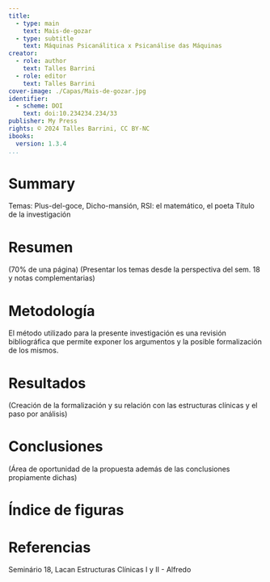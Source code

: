 ```yaml
---
title:
  - type: main
    text: Mais-de-gozar
  - type: subtitle
    text: Máquinas Psicanálitica x Psicanálise das Máquinas
creator:
  - role: author
    text: Talles Barrini
  - role: editor
    text: Talles Barrini
cover-image: ./Capas/Mais-de-gozar.jpg
identifier:
  - scheme: DOI
    text: doi:10.234234.234/33
publisher: My Press
rights: © 2024 Talles Barrini, CC BY-NC
ibooks:
  version: 1.3.4
...
```


# Summary
Temas: Plus-del-goce, Dicho-mansión, RSI: el matemático, el poeta
Título de la investigación


# Resumen
(70% de una página)
(Presentar los temas desde la perspectiva del sem. 18 y notas complementarias)

# Metodología

El método utilizado para la presente investigación es una revisión bibliográfica que permite exponer los argumentos y la posible formalización de los mismos.

# Resultados

(Creación de la formalización y su relación con las estructuras clínicas y el paso por análisis)
# Conclusiones

(Área de oportunidad de la propuesta además de las conclusiones propiamente  dichas)

# Índice de figuras
# Referencias
Seminário 18, Lacan
Estructuras Clínicas I y II - Alfredo
